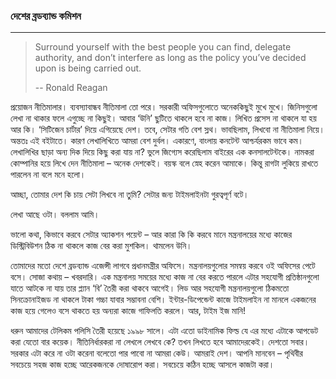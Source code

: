 ### দেশের ব্রডব্যান্ড কমিশন

---

> Surround yourself with the best people you can find, delegate authority, and don’t interfere as long as the policy you’ve decided upon is being carried out.
>
> -- Ronald Reagan

প্রয়োজন নীতিমালার। ব্যবস্যাবান্ধব নীতিমালা তো পরে। সরকারী অফিসগুলোতে অনেককিছুই মুখে মুখে। জিনিসগুলো লেখা না থাকার ফলে এগুচ্ছে না কিছুই। আবার ‘উনি’ ছুটিতে থাকলে হবে না কাজ। লিখিত প্রসেস না থাকলে যা হয় আর কি। ‘সিটিজেন চার্টার’ দিয়ে এগিয়েছে দেশ। তবে, সেটার গতি বেশ স্লথ। ভাবছিলাম, লিখবো না নীতিমালা নিয়ে। অন্ততঃ এই বইটাতে। কারণ লেখালিখিতে আমরা বেশ দুর্বল। একারণে, বাংলায় কনটেন্ট আশ্চর্যরকম ভাবে কম। লেখালিখির ছাড়া অন্য দিক দিয়ে কিছু করা যায় না? ভুলে জিগ্যেস করেছিলাম বাইরের এক কনসালটেন্টকে। নামকরা কোম্পানির হয়ে লিখে দেন নীতিমালা – অনেক দেশকেই। বয়স্ক বলে স্নেহ করেন আমাকে। কিন্তু রাগটা লুকিয়ে রাখতে পারলেন না বলে মনে হলো।

আচ্ছা, তোমার দেশ কি চায় সেটা লিখবে না তুমি? সেটার জন্য টাইমলাইনটা গুরত্বপূর্ণ বটে।

লেখা আছে ওটা। বললাম আমি।

ভালো কথা, কিভাবে করবে সেটার অ্যাকশন পয়েন্ট – আর কারা কি কি করবে মানে মন্ত্রনালয়ের মধ্যে কাজের ডিস্ট্রিবিউশন ঠিক না থাকলে কাজ বের করা মুশকিল। থামলেন উনি।

তোমাদের মতো দেশে ব্রডব্যান্ড এজেন্সী লাগবে প্রধানমন্ত্রীর অফিসে। মন্ত্রনালয়গুলোর সমন্বয় করবে ওই অফিসের পেটে বসে। সোজা কথায় – খবরদারি। এক মন্ত্রনালয় সময়ের মধ্যে কাজ না বের করতে পারলে এটার সহযোগী প্রতিষ্ঠানগুলো যাতে আটকে না যায় তার প্ল্যান ‘বি’ তৈরী করা থাকবে আগেই। লিড আর সহযোগী মন্ত্রনালয়গুলো ঠিকমতো সিনক্রোনাইজড না থাকলে টাকা গচ্চা যাবার সম্ভাবনা বেশি। ইন্টার-ডিপেন্ডেন্ট কাজে টাইমলাইন না মানলে একজনের কাজ হয়ে গেলেও বসে থাকতে হয় অন্যরা কাজে গাফিলতি করলে। আর, টাইম ইজ মানি!

ধরুন আমাদের টেলিকম পলিসি তৈরী হয়েছে ১৯৯৮ সালে। এটা এতো ডাইনামিক ফিল্ড যে এর মধ্যে এটাকে আপডেট করা যেতো বার কয়েক। নীতিনির্ধারকরা না লেখলে লেখবে কে? তখন লিখতে হবে আমাদেরকেই। দেশতো সবার। সরকার এটা করে না ওটা করেনা বলেতো পার পাবো না আমরা কেউ। আমরাই দেশ। আপনি মানবেন – পৃথিবীর সবচেয়ে সহজ কাজ হচ্ছে আরেকজনকে দোষারোপ করা। সবচেয়ে কঠিন হচ্ছে আসলে কাজটা করা।

